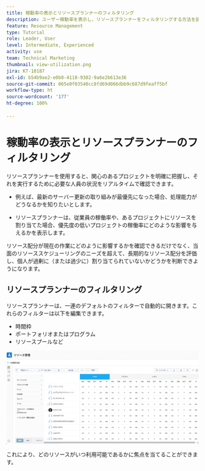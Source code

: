 ```yaml
---
title: 稼動率の表示とリソースプランナーのフィルタリング
description: ユーザー稼動率を表示し、リソースプランナーをフィルタリングする方法を説明します。
feature: Resource Management
type: Tutorial
role: Leader, User
level: Intermediate, Experienced
activity: use
team: Technical Marketing
thumbnail: view-utilization.png
jira: KT-10187
exl-id: b54b9ae2-e0b0-4118-9302-9a6e2b613e36
source-git-commit: 065e0f03540cc8fd69d066dbb9c687d9feaff5bf
workflow-type: ht
source-wordcount: '177'
ht-degree: 100%

---
```


# 稼動率の表示とリソースプランナーのフィルタリング

リソースプランナーを使用すると、関心のあるプロジェクトを明確に把握し、それを実行するために必要な人員の状況をリアルタイムで確認できます。

* 例えば、最新のサーバー更新の取り組みが最優先になった場合、処理能力がどうなるかを知りたいとします。

* リソースプランナーは、従業員の稼働率や、あるプロジェクトにリソースを割り当てた場合、優先度の低いプロジェクトの稼働率にどのような影響を与えるかを表示します。


リソース配分が現在の作業にどのように影響するかを確認できるだけでなく、当面のリソーススケジューリングのニーズを超えて、長期的なリソース配分を評価し、個人が過剰に（または過少に）割り当てられていないかどうかを判断できようになります。

## リソースプランナーのフィルタリング

リソースプランナーは、一連のデフォルトのフィルターで自動的に開きます。これらのフィルターは以下を編集できます。

* 時間枠
* ポートフォリオまたはプログラム
* リソースプールなど

![リソースプランナーのフィルター](assets/TRP01.png)

これにより、どのリソースがいつ利用可能であるかに焦点を当てることができます。
